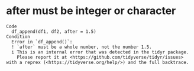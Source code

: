 # after must be integer or character

    Code
      df_append(df1, df2, after = 1.5)
    Condition
      Error in `df_append()`:
      ! `after` must be a whole number, not the number 1.5.
      i This is an internal error that was detected in the tidyr package.
        Please report it at <https://github.com/tidyverse/tidyr/issues> with a reprex (<https://tidyverse.org/help/>) and the full backtrace.

